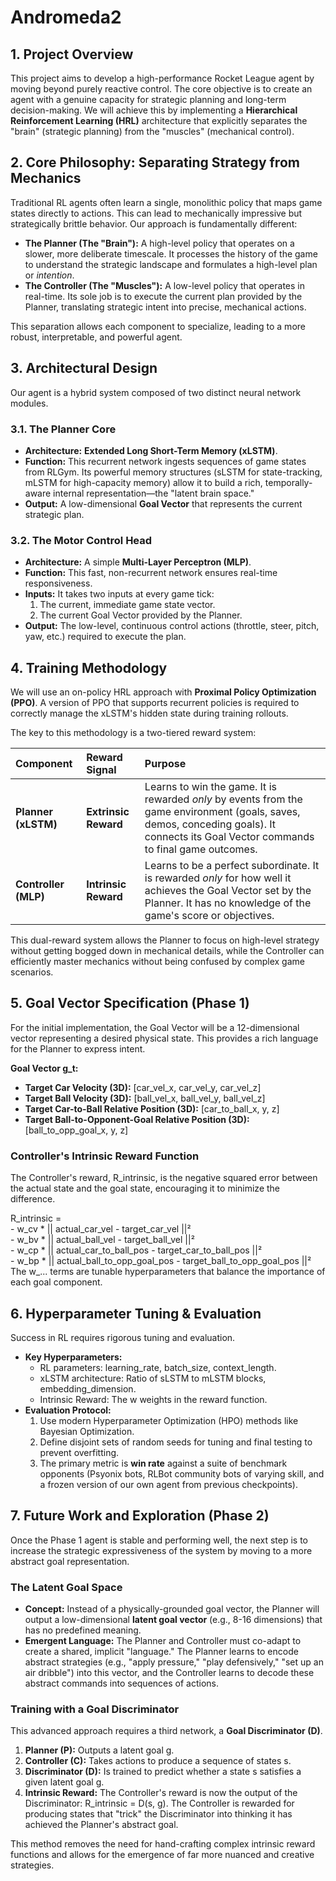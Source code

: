 # **Andromeda2**

## **1\. Project Overview**

This project aims to develop a high-performance Rocket League agent by moving beyond purely reactive control. The core objective is to create an agent with a genuine capacity for strategic planning and long-term decision-making. We will achieve this by implementing a **Hierarchical Reinforcement Learning (HRL)** architecture that explicitly separates the "brain" (strategic planning) from the "muscles" (mechanical control).

## **2\. Core Philosophy: Separating Strategy from Mechanics**

Traditional RL agents often learn a single, monolithic policy that maps game states directly to actions. This can lead to mechanically impressive but strategically brittle behavior. Our approach is fundamentally different:

* **The Planner (The "Brain"):** A high-level policy that operates on a slower, more deliberate timescale. It processes the history of the game to understand the strategic landscape and formulates a high-level plan or *intention*.  
* **The Controller (The "Muscles"):** A low-level policy that operates in real-time. Its sole job is to execute the current plan provided by the Planner, translating strategic intent into precise, mechanical actions.

This separation allows each component to specialize, leading to a more robust, interpretable, and powerful agent.

## **3\. Architectural Design**

Our agent is a hybrid system composed of two distinct neural network modules.

### **3.1. The Planner Core**

* **Architecture:** **Extended Long Short-Term Memory (xLSTM)**.  
* **Function:** This recurrent network ingests sequences of game states from RLGym. Its powerful memory structures (sLSTM for state-tracking, mLSTM for high-capacity memory) allow it to build a rich, temporally-aware internal representation—the "latent brain space."  
* **Output:** A low-dimensional **Goal Vector** that represents the current strategic plan.

### **3.2. The Motor Control Head**

* **Architecture:** A simple **Multi-Layer Perceptron (MLP)**.  
* **Function:** This fast, non-recurrent network ensures real-time responsiveness.  
* **Inputs:** It takes two inputs at every game tick:  
  1. The current, immediate game state vector.  
  2. The current Goal Vector provided by the Planner.  
* **Output:** The low-level, continuous control actions (throttle, steer, pitch, yaw, etc.) required to execute the plan.

## **4\. Training Methodology**

We will use an on-policy HRL approach with **Proximal Policy Optimization (PPO)**. A version of PPO that supports recurrent policies is required to correctly manage the xLSTM's hidden state during training rollouts.

The key to this methodology is a two-tiered reward system:

| Component | Reward Signal | Purpose |
| :---- | :---- | :---- |
| **Planner (xLSTM)** | **Extrinsic Reward** | Learns to win the game. It is rewarded *only* by events from the game environment (goals, saves, demos, conceding goals). It connects its Goal Vector commands to final game outcomes. |
| **Controller (MLP)** | **Intrinsic Reward** | Learns to be a perfect subordinate. It is rewarded *only* for how well it achieves the Goal Vector set by the Planner. It has no knowledge of the game's score or objectives. |

This dual-reward system allows the Planner to focus on high-level strategy without getting bogged down in mechanical details, while the Controller can efficiently master mechanics without being confused by complex game scenarios.

## **5\. Goal Vector Specification (Phase 1\)**

For the initial implementation, the Goal Vector will be a 12-dimensional vector representing a desired physical state. This provides a rich language for the Planner to express intent.

**Goal Vector g\_t:**

* **Target Car Velocity (3D):** \[car\_vel\_x, car\_vel\_y, car\_vel\_z\]  
* **Target Ball Velocity (3D):** \[ball\_vel\_x, ball\_vel\_y, ball\_vel\_z\]  
* **Target Car-to-Ball Relative Position (3D):** \[car\_to\_ball\_x, y, z\]  
* **Target Ball-to-Opponent-Goal Relative Position (3D):** \[ball\_to\_opp\_goal\_x, y, z\]

### **Controller's Intrinsic Reward Function**

The Controller's reward, R\_intrinsic, is the negative squared error between the actual state and the goal state, encouraging it to minimize the difference.

R\_intrinsic \=  
\- w\_cv \* || actual\_car\_vel \- target\_car\_vel ||²  
\- w\_bv \* || actual\_ball\_vel \- target\_ball\_vel ||²  
\- w\_cp \* || actual\_car\_to\_ball\_pos \- target\_car\_to\_ball\_pos ||²  
\- w\_bp \* || actual\_ball\_to\_opp\_goal\_pos \- target\_ball\_to\_opp\_goal\_pos ||²  
The w\_... terms are tunable hyperparameters that balance the importance of each goal component.

## **6\. Hyperparameter Tuning & Evaluation**

Success in RL requires rigorous tuning and evaluation.

* **Key Hyperparameters:**  
  * RL parameters: learning\_rate, batch\_size, context\_length.  
  * xLSTM architecture: Ratio of sLSTM to mLSTM blocks, embedding\_dimension.  
  * Intrinsic Reward: The w weights in the reward function.  
* **Evaluation Protocol:**  
  1. Use modern Hyperparameter Optimization (HPO) methods like Bayesian Optimization.  
  2. Define disjoint sets of random seeds for tuning and final testing to prevent overfitting.  
  3. The primary metric is **win rate** against a suite of benchmark opponents (Psyonix bots, RLBot community bots of varying skill, and a frozen version of our own agent from previous checkpoints).

## **7\. Future Work and Exploration (Phase 2\)**

Once the Phase 1 agent is stable and performing well, the next step is to increase the strategic expressiveness of the system by moving to a more abstract goal representation.

### **The Latent Goal Space**

* **Concept:** Instead of a physically-grounded goal vector, the Planner will output a low-dimensional **latent goal vector** (e.g., 8-16 dimensions) that has no predefined meaning.  
* **Emergent Language:** The Planner and Controller must co-adapt to create a shared, implicit "language." The Planner learns to encode abstract strategies (e.g., "apply pressure," "play defensively," "set up an air dribble") into this vector, and the Controller learns to decode these abstract commands into sequences of actions.

### **Training with a Goal Discriminator**

This advanced approach requires a third network, a **Goal Discriminator (D)**.

1. **Planner (P):** Outputs a latent goal g.  
2. **Controller (C):** Takes actions to produce a sequence of states s.  
3. **Discriminator (D):** Is trained to predict whether a state s satisfies a given latent goal g.  
4. **Intrinsic Reward:** The Controller's reward is now the output of the Discriminator: R\_intrinsic \= D(s, g). The Controller is rewarded for producing states that "trick" the Discriminator into thinking it has achieved the Planner's abstract goal.

This method removes the need for hand-crafting complex intrinsic reward functions and allows for the emergence of far more nuanced and creative strategies.